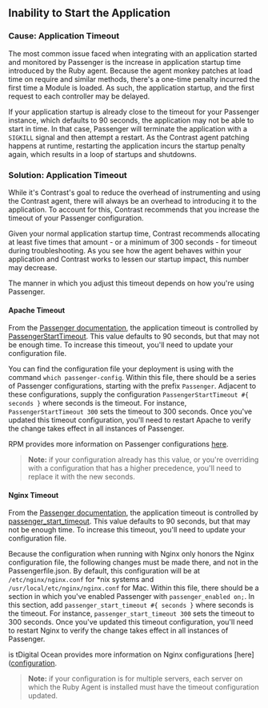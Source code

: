 <!--
title: "Installing with Passenger"
description: "Recommendations for installing in applications run by Passenger"
tags: "ruby agent installation Passenger"
-->

## Inability to Start the Application

### Cause: Application Timeout

The most common issue faced when integrating with an application started and monitored by Passenger is the increase in application startup time introduced by the Ruby agent. Because the agent monkey patches at load time on require and similar methods, there's a one-time penalty incurred the first time a Module is loaded. As such, the application startup, and the first request to each controller may be delayed. 

If your application startup is already close to the timeout for your Passenger instance, which defaults to 90 seconds, the application may not be able to start in time. In that case, Passenger will terminate the application with a `SIGKILL` signal and then attempt a restart. As the Contrast agent patching happens at runtime, restarting the application incurs the startup penalty again, which results in a loop of startups and shutdowns. 

### Solution: Application Timeout

While it's Contrast's goal to reduce the overhead of instrumenting and using the Contrast agent, there will always be an overhead to introducing it to the application. To account for this, Contrast recommends that you increase the timeout of your Passenger configuration. 

Given your normal application startup time, Contrast recommends allocating at least five times that amount - or a minimum of 300 seconds - for timeout during troubleshooting. As you see how the agent behaves within your application and Contrast works to lessen our startup impact, this number may decrease.

The manner in which you adjust this timeout depends on how you're using Passenger. 

#### Apache Timeout

From the [Passenger documentation](https://www.phusionpassenger.com/library/config/apache/reference/), the application
timeout is controlled by [PassengerStartTimeout](https://www.phusionpassenger.com/library/config/apache/reference/#passengerstarttimeout). This value defaults to 90 seconds, but that may not be enough time. To increase this timeout, you'll need to update your
configuration file. 

You can find the configuration file your deployment is using with the command `which passenger-config`. Within this file, there should be a series of Passenger configurations, starting with the prefix `Passenger`. Adjacent to these configurations, supply the configuration `PassengerStartTimeout #{ seconds }` where seconds is the timeout. For instance, `PassengerStartTimeout 300` sets the timeout to 300 seconds. Once you've updated this timeout configuration, you'll need to restart Apache to verify the change takes effect in all instances of Passenger. 

RPM provides more information on Passenger configurations [here](http://rpm.repo.onapp.com/sources/rubygem-passenger-4.0.35/passenger-4.0.35/doc/Users%20guide%20Apache.html#_passengerstarttimeout_lt_seconds_gt).

> **Note:** if your configuration already has this value, or you're overriding with a configuration that has a higher
precedence, you'll need to replace it with the new seconds. 

#### Nginx Timeout

From the [Passenger documentation](https://www.phusionpassenger.com/library/config/apache/reference/), the application
timeout is controlled by [passenger_start_timeout](https://www.phusionpassenger.com/library/config/nginx/reference/#passenger_start_timeout).
This value defaults to 90 seconds, but that may not be enough time. To increase this timeout, you'll need to update your
configuration file.

Because the configuration when running with Nginx only honors the Nginx configuration file, the following changes must
be made there, and not in the Passengerfile.json. By default, this configuration will be at `/etc/nginx/nginx.conf` for
*nix systems and `/usr/local/etc/nginx/nginx.conf` for Mac. Within this file, there should be a section in which you've
enabled Passenger with `passenger_enabled on;`. In this section, add `passenger_start_timeout #{ seconds }` where
seconds is the timeout. For instance, `passenger_start_timeout 300` sets the timeout to 300 seconds. Once you've updated
this timeout configuration, you'll need to restart Nginx to verify the change takes effect in all instances of Passenger.

is tDigital Ocean provides more information on Nginx configurations [here]([configuration](https://www.digitalocean.com/community/tutorials/understanding-the-nginx-configuration-file-structure-and-configuration-contexts).

> **Note:** if your configuration is for multiple servers, each server on which the Ruby Agent is installed must have the
timeout configuration updated. 
